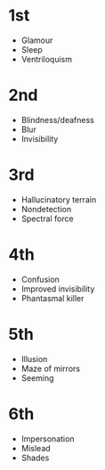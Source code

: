 # 1st
- Glamour
- Sleep
- Ventriloquism

# 2nd
- Blindness/deafness
- Blur
- Invisibility

# 3rd
- Hallucinatory terrain
- Nondetection
- Spectral force

# 4th
- Confusion
- Improved invisibility
- Phantasmal killer

# 5th
- Illusion
- Maze of mirrors
- Seeming
# 6th
- Impersonation
- Mislead
- Shades